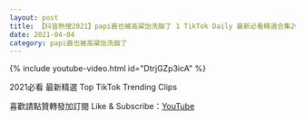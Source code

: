 ```yaml
---
layout: post
title: 【抖音熱搜2021】papi酱也被高粱饴洗脑了 1 TikTok Daily 最新必看精選合集2021 04 04
date: 2021-04-04
category: papi酱也被高粱饴洗脑了
---
```


{% include youtube-video.html id="DtrjGZp3icA" %}

2021必看 最新精選 Top TikTok Trending Clips

喜歡請點贊轉發加訂閱 Like & Subscribe：[YouTube](https://www.youtube.com/channel/UCAoR7VcanIPd04uEq_GIylA/videos)

